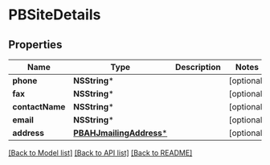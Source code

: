 # PBSiteDetails

## Properties
Name | Type | Description | Notes
------------ | ------------- | ------------- | -------------
**phone** | **NSString*** |  | [optional] 
**fax** | **NSString*** |  | [optional] 
**contactName** | **NSString*** |  | [optional] 
**email** | **NSString*** |  | [optional] 
**address** | [**PBAHJmailingAddress***](PBAHJmailingAddress.md) |  | [optional] 

[[Back to Model list]](../README.md#documentation-for-models) [[Back to API list]](../README.md#documentation-for-api-endpoints) [[Back to README]](../README.md)


